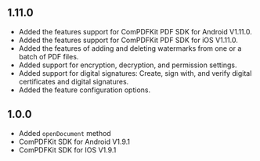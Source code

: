 ## 1.11.0
* Added the features support for ComPDFKit PDF SDK for Android V1.11.0.
* Added the features support for ComPDFKit PDF SDK for iOS V1.11.0.
* Added the features of adding and deleting watermarks from one or a batch of PDF files.
* Added support for encryption, decryption, and permission settings.
* Added support for digital signatures: Create, sign with, and verify digital certificates and digital signatures.
* Added the feature configuration options.


## 1.0.0

* Added `openDocument` method
* ComPDFKit SDK for Android V1.9.1
* ComPDFKit SDK for IOS V1.9.1

